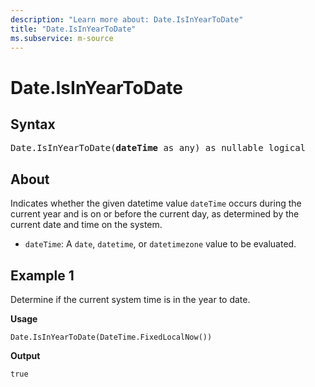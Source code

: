 ```yaml
---
description: "Learn more about: Date.IsInYearToDate"
title: "Date.IsInYearToDate"
ms.subservice: m-source
---
```

# Date.IsInYearToDate

## Syntax

<pre>
Date.IsInYearToDate(<b>dateTime</b> as any) as nullable logical  
</pre>
  
## About

Indicates whether the given datetime value `dateTime` occurs during the current year and is on or before the current day, as determined by the current date and time on the system.

* `dateTime`: A `date`, `datetime`, or `datetimezone` value to be evaluated.

## Example 1

Determine if the current system time is in the year to date.

**Usage**

```powerquery-m
Date.IsInYearToDate(DateTime.FixedLocalNow())
```

**Output**

`true`
